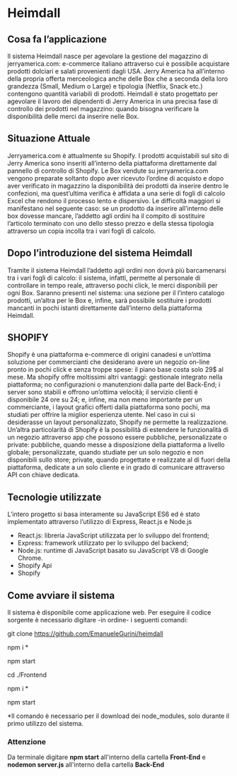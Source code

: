 # Heimdall


## Cosa fa l’applicazione

Il sistema Heimdall nasce per agevolare la gestione del magazzino di jerryamerica.com: e-commerce italiano attraverso cui è possibile acquistare prodotti dolciari e salati provenienti dagli USA. Jerry America ha all’interno della propria offerta merceologica anche delle Box che a seconda della loro grandezza (Small, Medium o Large) e tipologia (Netflix, Snack etc.) contengono quantità variabili di prodotti.
Heimdall è stato progettato per agevolare il lavoro dei dipendenti di Jerry America in una precisa fase di controllo dei prodotti nel magazzino: quando bisogna verificare la disponibilità delle merci da inserire nelle Box.


## Situazione Attuale

Jerryamerica.com è attualmente su Shopify.
I prodotti acquistabili sul sito di Jerry America sono inseriti all’interno della piattaforma direttamente dal pannello di controllo di Shopify. Le Box vendute su jerryamerica.com vengono preparate soltanto dopo aver ricevuto l’ordine di acquisto e dopo aver verificato in magazzino la disponibilità dei prodotti da inserire dentro le confezioni, ma quest’ultima verifica è affidata a una serie di fogli di calcolo Excel che rendono il processo lento e dispersivo. Le difficoltà maggiori si manifestano nel seguente caso: se un prodotto da inserire all’interno delle box dovesse mancare, l’addetto agli ordini ha il compito di sostituire l’articolo terminato con uno dello stesso prezzo e della stessa tipologia attraverso un copia incolla tra i vari fogli di calcolo.


## Dopo l’introduzione del sistema Heimdall

Tramite il sistema Heimdall l’addetto agli ordini non dovrà più barcamenarsi tra i vari fogli di calcolo: il sistema, infatti, permette al personale di controllare in tempo reale, attraverso pochi click, le merci disponibili per ogni Box.
Saranno presenti nel sistema: una sezione per il l’intero catalogo prodotti, un’altra per le Box e, infine, sarà possibile sostituire i prodotti mancanti in pochi istanti direttamente dall’interno della piattaforma Heimdall.


## SHOPIFY

Shopify è una piattaforma e-commerce di origini canadesi e un’ottima soluzione per commercianti che desiderano avere un negozio on-line pronto in pochi click e senza troppe spese: il piano base costa solo 29$ al mese. Ma shopify offre moltissimi altri vantaggi: gestionale integrato nella piattaforma; no configurazioni o manutenzioni dalla parte del Back-End; i server sono stabili e offrono un’ottima velocità; il servizio clienti è disponibile 24 ore su 24; e, infine, ma non meno importante per un commerciante, i layout grafici offerti dalla piattaforma sono pochi, ma studiati per offrire la miglior esperienza utente. Nel caso in cui si desiderasse un layout personalizzato, Shopify ne permette la realizzazione. Un’altra particolarità di Shopify è la possibilità di estendere le funzionalità di un negozio attraverso app che possono essere pubbliche, personalizzate o private: pubbliche, quando messe a disposizione della piattaforma a livello globale; personalizzate, quando studiate per un solo negozio e non disponibili sullo store; private, quando progettate e realizzate al di fuori della piattaforma, dedicate a un solo cliente e in grado di comunicare attraverso API con chiave dedicata. 


## Tecnologie utilizzate

L’intero progetto si basa interamente su JavaScript ES6 ed è stato implementato attraverso l’utilizzo di Express, React.js e Node.js

*	React.js: libreria JavaScript utilizzata per lo sviluppo del frontend;
*	Express: framework utilizzato per lo sviluppo del backend;
*	Node.js: runtime di JavaScript basato su JavaScript V8 di Google Chrome.
*	Shopify Api
*	Shopify


## Come avviare il sistema

Il sistema è disponibile come applicazione web. Per eseguire il codice sorgente è necessario digitare -in ordine- i seguenti comandi:

git clone https://github.com/EmanueleGurini/heimdall

npm i     *

npm start

cd ./Frontend

npm i     *

npm start

*Il comando è necessario per il download dei node_modules, solo durante il primo utilizzo del sistema.



### Attenzione
Da terminale digitare __npm start__ all'interno della cartella __Front-End__ e __nodemon server.js__ all'interno della cartella __Back-End__
